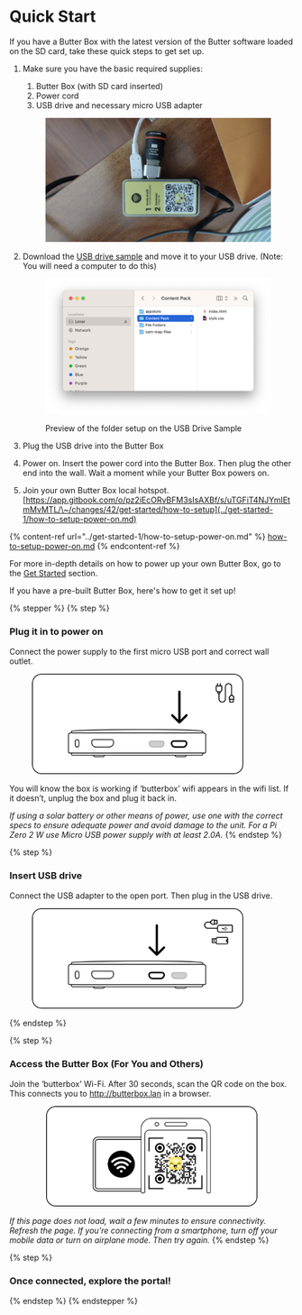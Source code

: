 # Quick Start

If you have a Butter Box with the latest version of the Butter software loaded on the SD card, take these quick steps to get set up.

1.  Make sure you have the basic required supplies:&#x20;

    1. Butter Box  (with SD card inserted)
    2. Power cord&#x20;
    3. USB drive and necessary micro USB adapter

    <figure><img src="../.gitbook/assets/Screenshot 2025-08-01 at 6.16.08 AM.png" alt=""><figcaption></figcaption></figure>


2.  Download the [USB drive sample](https://drive.google.com/file/d/1pQL0v-cHRjrytPi6BlK5bB4-r_eEarTV/view?usp=sharing) and move it to your USB drive. (Note: You will need a computer to do this)



    <figure><img src="../.gitbook/assets/Screenshot 2025-08-05 at 2.09.49 PM (1).png" alt=""><figcaption><p>Preview of the folder setup on the USB Drive Sample</p></figcaption></figure>


3. Plug the USB drive into the Butter Box
4. Power on. Insert the power cord into the Butter Box. Then plug the other end into the wall. Wait a moment while your Butter Box powers on.
5. Join your own Butter Box local hotspot. [https://app.gitbook.com/o/pz2iEcORvBFM3sIsAXBf/s/uTGFiT4NJYmIEtmMvMTL/\~/changes/42/get-started/how-to-setup](../get-started-1/how-to-setup-power-on.md)

{% content-ref url="../get-started-1/how-to-setup-power-on.md" %}
[how-to-setup-power-on.md](../get-started-1/how-to-setup-power-on.md)
{% endcontent-ref %}

For more in-depth details on how to power up your own Butter Box, go to the [Get Started](../get-started-1/) section.



If you have a pre-built Butter Box, here's how to get it set up!

{% stepper %}
{% step %}
### Plug it in to power on

Connect the power supply to the first micro USB port and correct wall outlet.

<figure><img src="../.gitbook/assets/1.png" alt="" width="375"><figcaption></figcaption></figure>

You will know the box is working if ‘butterbox’ wifi appears in the wifi list. If it doesn’t, unplug the box and plug it back in.

_If using a solar battery or other means of power, use one with the correct specs to ensure adequate power and avoid damage to the unit. For a Pi Zero 2 W use Micro USB power supply with at least 2.0A._
{% endstep %}

{% step %}
### Insert USB drive

Connect the USB adapter to the open port. Then plug in the USB drive.

<figure><img src="../.gitbook/assets/2.png" alt="" width="375"><figcaption></figcaption></figure>
{% endstep %}

{% step %}
### Access the Butter Box (For You and Others)

Join the ‘butterbox’ Wi-Fi. After 30 seconds, scan the QR code on the box. This connects you to http://butterbox.lan in a browser.

<div align="center"><figure><img src="../.gitbook/assets/qr code.png" alt="" width="375"><figcaption></figcaption></figure></div>

_If this page does not load, wait a few minutes to ensure connectivity. Refresh the page. If you’re connecting from a smartphone, turn off your mobile data or turn on airplane mode. Then try again._
{% endstep %}

{% step %}
### Once connected, explore the portal!
{% endstep %}
{% endstepper %}
